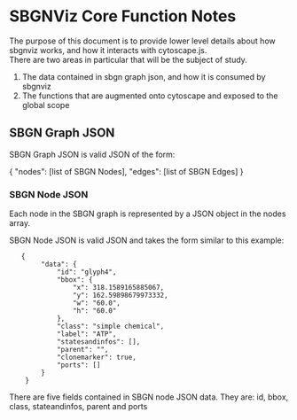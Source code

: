 # SBGNViz Core Function Notes

The purpose of this document is to provide lower level details about how sbgnviz works, and how it interacts with cytoscape.js.  
There are two areas in particular that will be the subject of study.

1. The data contained in sbgn graph json, and how it is consumed by sbgnviz
2. The functions that are augmented onto cytoscape and exposed to the global scope

## SBGN Graph JSON

SBGN Graph JSON is valid JSON of the form:

{
  "nodes": [list of SBGN Nodes],
  "edges": [list of SBGN Edges]
}


### SBGN Node JSON
Each node in the SBGN graph is represented by a JSON object in the nodes array.

SBGN Node JSON is valid JSON and takes the form similar to this example:

       {
            "data": {
                "id": "glyph4",
                "bbox": {
                    "x": 318.1589165885067,
                    "y": 162.59898679973332,
                    "w": "60.0",
                    "h": "60.0"
                },
                "class": "simple chemical",
                "label": "ATP",
                "statesandinfos": [],
                "parent": "",
                "clonemarker": true,
                "ports": []
            }
        }

There are five fields contained in SBGN node JSON data.
They are: id, bbox, class, stateandinfos, parent and ports
